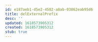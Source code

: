 ```yaml
---
id: e187aeb1-d5e2-4502-a8ab-03862eab95d6
title: delExternalPrefix
desc: ''
updated: 1618573905312
created: 1618573905312
stub: true
---
```


